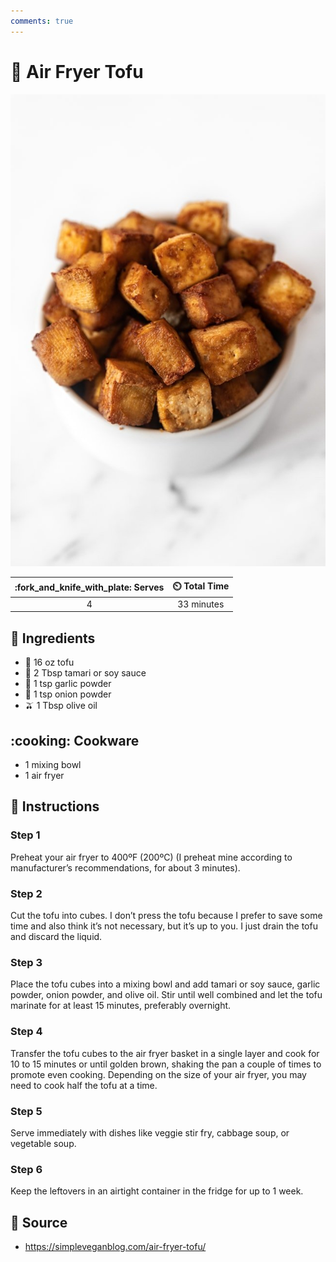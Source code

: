 ```yaml
---
comments: true
---
```

# :butter: Air Fryer Tofu

![Air Fryer Tofu](../assets/images/air-fryer-tofu.jpg)

| :fork_and_knife_with_plate: Serves | :timer_clock: Total Time |
|:----------------------------------:|:-----------------------: |
| 4 | 33 minutes |

## :salt: Ingredients

- :butter: 16 oz tofu
- :takeout_box: 2 Tbsp tamari or soy sauce
- :garlic: 1 tsp garlic powder
- :onion: 1 tsp onion powder
- :olive: 1 Tbsp olive oil

## :cooking: Cookware

- 1 mixing bowl
- 1 air fryer

## :pencil: Instructions

### Step 1

Preheat your air fryer to 400ºF (200ºC) (I preheat mine according to manufacturer’s recommendations, for about 3
minutes).

### Step 2

Cut the tofu into cubes. I don’t press the tofu because I prefer to save some time and also think it’s not
necessary, but it’s up to you. I just drain the tofu and discard the liquid.

### Step 3

Place the tofu cubes into a mixing bowl and add tamari or soy sauce, garlic powder, onion powder, and olive oil. Stir
until well combined and let the tofu marinate for at least 15 minutes, preferably overnight.

### Step 4

Transfer the tofu cubes to the air fryer basket in a single layer and cook for 10 to 15 minutes or until golden brown,
shaking the pan a couple of times to promote even cooking. Depending on the size of your air fryer, you may need to cook
half the tofu at a time.

### Step 5

Serve immediately with dishes like veggie stir fry, cabbage soup, or vegetable soup.

### Step 6

Keep the leftovers in an airtight container in the fridge for up to 1 week.

## :link: Source

- <https://simpleveganblog.com/air-fryer-tofu/>
